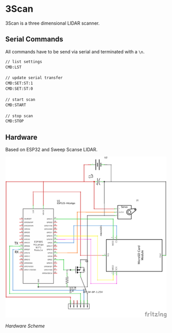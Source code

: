 # 3Scan
3Scan is a three dimensional LIDAR scanner.

## Serial Commands

All commands have to be send via serial and terminated with a `\n`.

```bash
// list settings
CMD:LST

// update serial transfer
CMD:SET:ST:1
CMD:SET:ST:0

// start scan
CMD:START

// stop scan
CMD:STOP
```

## Hardware
Based on ESP32 and Sweep Scanse LIDAR.

![Scheme](hardware/ThreeScan_schem.png)

*Hardware Scheme*